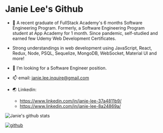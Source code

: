 # Janie Lee's Github
* 👋 A recent graduate of FullStack Academy's 6 months Software Engineering Program. Formerly, a Software Engineering Program student at App Academy for 1 month. Since pandemic, self-studied and earned few Udemy Web Development Certificates.

* Strong understandings in web development using JavaScript, React, Redux, Node, PSQL, Sequelize, MongoDB, WebSocket, Material UI and more!

* 💼 I’m looking for a Software Engineer position.

* 📫 email: janie.lee.inquire@gmail.com
* 🌏 Linkedin: 
  * https://www.linkedin.com/in/janie-lee-37a4811b9/
  * https://www.linkedin.com/in/janie-lee-8a24869a/




![Janie's github stats](https://github-readme-stats.vercel.app/api?username=janie-lee-developer)



[![github](https://cloud.githubusercontent.com/assets/17016297/18839843/0e06a67a-83d2-11e6-993a-b35a182500e0.png)][1]
<!-- [![facebook](https://cloud.githubusercontent.com/assets/17016297/18839836/0a06deb4-83d2-11e6-8078-1d0974af0f63.png)][2] -->

[1]: https://github.com/janie-lee-developer
<!-- [2]: https://www.linkedin.com/in/janie-lee-37a4811b9/ -->

